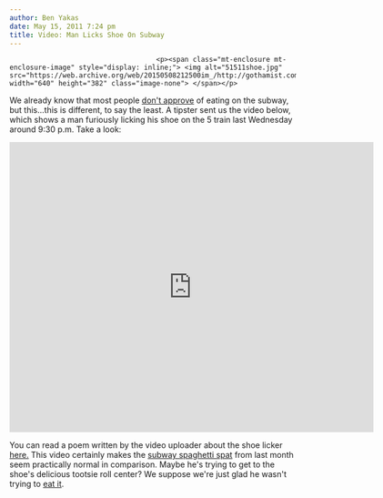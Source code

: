```yaml
---
author: Ben Yakas
date: May 15, 2011 7:24 pm
title: Video: Man Licks Shoe On Subway
---
```


	
										<p><span class="mt-enclosure mt-enclosure-image" style="display: inline;"> <img alt="51511shoe.jpg" src="https://web.archive.org/web/20150508212500im_/http://gothamist.com/attachments/byakas/51511shoe.jpg" width="640" height="382" class="image-none"> </span></p>

<p>We already know that most people <a href="https://web.archive.org/web/20150508212500/http://gothamist.com/2011/03/22/should_eating_on_the_subway_be_outl.php">don&apos;t approve</a> of eating on the subway, but this...this is different, to say the least. A tipster sent us the video below, which shows a man furiously licking his shoe on the 5 train last Wednesday around 9:30 p.m. Take a look:</p>

<div style="text-align: center;"><iframe width="640" height="510" src="https://web.archive.org/web/20150508212500if_/http://www.youtube.com/embed/I-1lao5UUac" frameborder="0" allowfullscreen></iframe></div>

<p>You can read a poem written by the video uploader about the shoe licker <a href="https://web.archive.org/web/20150508212500/http://www.youtube.com/watch?v=I-1lao5UUac&amp;feature=youtu.be">here.</a> This video certainly makes the <a href="https://web.archive.org/web/20150508212500/http://gothamist.com/2011/03/18/video_subway_spaghetti_spat_sparks.php">subway spaghetti spat</a> from last month seem practically normal in comparison. Maybe he&apos;s trying to get to the shoe&apos;s delicious tootsie roll center? We suppose we&apos;re just glad he wasn&apos;t trying to <a href="https://web.archive.org/web/20150508212500/http://www.youtube.com/watch?v=rd6rUo7Htso">eat it</a>.</p>					
										
									
				